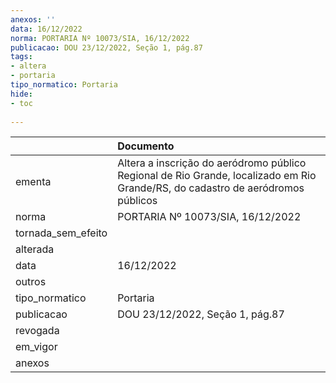 ```yaml
---
anexos: ''
data: 16/12/2022
norma: PORTARIA Nº 10073/SIA, 16/12/2022
publicacao: DOU 23/12/2022, Seção 1, pág.87
tags:
- altera
- portaria
tipo_normatico: Portaria
hide: 
- toc 
 
---
```


|                    | Documento                                                                                                                       |
|:-------------------|:--------------------------------------------------------------------------------------------------------------------------------|
| ementa             | Altera a inscrição do aeródromo público Regional de Rio Grande, localizado em Rio Grande/RS, do cadastro de aeródromos públicos |
| norma              | PORTARIA Nº 10073/SIA, 16/12/2022                                                                                               |
| tornada_sem_efeito |                                                                                                                                 |
| alterada           |                                                                                                                                 |
| data               | 16/12/2022                                                                                                                      |
| outros             |                                                                                                                                 |
| tipo_normatico     | Portaria                                                                                                                        |
| publicacao         | DOU 23/12/2022, Seção 1, pág.87                                                                                                 |
| revogada           |                                                                                                                                 |
| em_vigor           |                                                                                                                                 |
| anexos             |                                                                                                                                 |